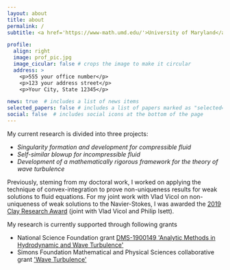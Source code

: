 ```yaml
---
layout: about
title: about
permalink: /
subtitle: <a href='https://www-math.umd.edu/'>University of Maryland</a>, Professor of Mathematics <br> <i>buckmaster </i><b>at</b><i> math <b> dot </b> princeton <b> dot </b> edu</i> 

profile:
  align: right
  image: prof_pic.jpg
  image_cicular: false # crops the image to make it circular
  address: >
    <p>555 your office number</p>
    <p>123 your address street</p>
    <p>Your City, State 12345</p>

news: true  # includes a list of news items
selected_papers: false # includes a list of papers marked as "selected={true}"
social: false  # includes social icons at the bottom of the page
---
```

My current research is divided into three projects:
<ul>
<li><i>Singularity formation and development for compressible fluid</i></li>
<li><i>Self-similar blowup for incompressible fluid</i></li>
<li><i>Development of a mathematically rigorous framework for the theory of wave turbulence</i></li>
</ul>
Previously, steming from my doctoral work, I worked on applying the technique of convex-integration to prove non-uniqueness results for weak solutions to fluid equations. For my joint work with Vlad Vicol on non-uniqueness of weak solutions to the Navier-Stokes, I was awarded the <a href="https://www.claymath.org/events/news/2019-clay-research-awards">2019 Clay Research Award</a> (joint with Vlad Vicol and Philip Isett).

My research is currently supported through following grants
<ul>
<li>National Science Foundation grant <a href="http://www.nsf.gov/awardsearch/showAward?AWD_ID=1900149">DMS-1900149 'Analytic Methods in Hydrodynamic and Wave Turbulence'</a></li>
<li>Simons Foundation Mathematical and Physical Sciences collaborative grant <a href="https://cims.nyu.edu/wave-turbulence/">'Wave Turbulence'</a></li>
</ul>
